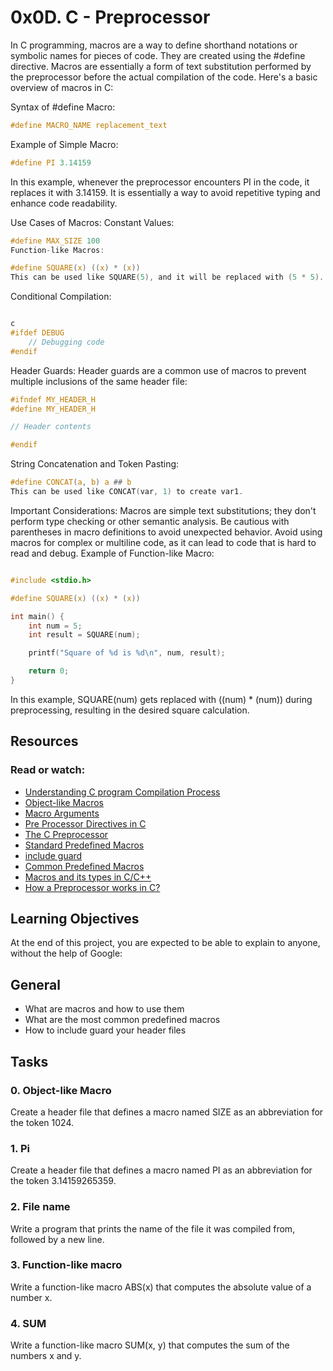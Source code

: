 # 0x0D. C - Preprocessor

In C programming, macros are a way to define shorthand notations or symbolic names for pieces of code. They are created using the #define directive. Macros are essentially a form of text substitution performed by the preprocessor before the actual compilation of the code. Here's a basic overview of macros in C:

Syntax of #define Macro:

```c
#define MACRO_NAME replacement_text
```
Example of Simple Macro:
```c
#define PI 3.14159
```
In this example, whenever the preprocessor encounters PI in the code, it replaces it with 3.14159. It is essentially a way to avoid repetitive typing and enhance code readability.

Use Cases of Macros:
Constant Values:

```c
#define MAX_SIZE 100
Function-like Macros:
```

```c
#define SQUARE(x) ((x) * (x))
This can be used like SQUARE(5), and it will be replaced with (5 * 5).
```

Conditional Compilation:

```c

c
#ifdef DEBUG
    // Debugging code
#endif
```

Header Guards:
Header guards are a common use of macros to prevent multiple inclusions of the same header file:


```c
#ifndef MY_HEADER_H
#define MY_HEADER_H

// Header contents

#endif
```

String Concatenation and Token Pasting:

```c
#define CONCAT(a, b) a ## b
This can be used like CONCAT(var, 1) to create var1.
```

Important Considerations:
Macros are simple text substitutions; they don't perform type checking or other semantic analysis.
Be cautious with parentheses in macro definitions to avoid unexpected behavior.
Avoid using macros for complex or multiline code, as it can lead to code that is hard to read and debug.
Example of Function-like Macro:

```c

#include <stdio.h>

#define SQUARE(x) ((x) * (x))

int main() {
    int num = 5;
    int result = SQUARE(num);

    printf("Square of %d is %d\n", num, result);

    return 0;
}

```
In this example, SQUARE(num) gets replaced with ((num) * (num)) during preprocessing, resulting in the desired square calculation.

## Resources

### Read or watch:

* [Understanding C program Compilation Process](https://www.youtube.com/watch?v=eW5he5uFBNM)
* [Object-like Macros](https://gcc.gnu.org/onlinedocs/gcc-5.1.0/cpp/Object-like-Macros.html#Object-like-Macros)
* [Macro Arguments](https://gcc.gnu.org/onlinedocs/gcc-5.1.0/cpp/Macro-Arguments.html#Macro-Arguments)
* [Pre Processor Directives in C](https://www.youtube.com/watch?v=X6HiYbY3Uak)
* [The C Preprocessor](https://www.cprogramming.com/tutorial/cpreprocessor.html)
* [Standard Predefined Macros](https://gcc.gnu.org/onlinedocs/gcc-5.1.0/cpp/Standard-Predefined-Macros.html#Standard-Predefined-Macros)
* [include guard](https://www.cs.kent.edu/~nmadi/CS2/Notes/include_guard.html#:~:text=Include%20guards%20are%20used%20to,being%20included%20more%20than%20once.&text=The%20header%20file%20above%20has,end%20of%20the%20if%20body.)
* [Common Predefined Macros](https://gcc.gnu.org/onlinedocs/gcc-5.1.0/cpp/Common-Predefined-Macros.html#Common-Predefined-Macros)
* [Macros and its types in C/C++](https://www.geeksforgeeks.org/macros-and-its-types-in-c-cpp/)
* [How a Preprocessor works in C?](https://www.geeksforgeeks.org/preprocessor-works-c/)

## Learning Objectives

At the end of this project, you are expected to be able to explain to anyone, without the help of Google:

## General

* What are macros and how to use them
* What are the most common predefined macros
* How to include guard your header files

## Tasks

### 0. Object-like Macro

Create a header file that defines a macro named SIZE as an abbreviation for the token 1024.

### 1. Pi

Create a header file that defines a macro named PI as an abbreviation for the token 3.14159265359.

### 2. File name

Write a program that prints the name of the file it was compiled from, followed by a new line.

### 3. Function-like macro

Write a function-like macro ABS(x) that computes the absolute value of a number x.

### 4. SUM

Write a function-like macro SUM(x, y) that computes the sum of the numbers x and y.
